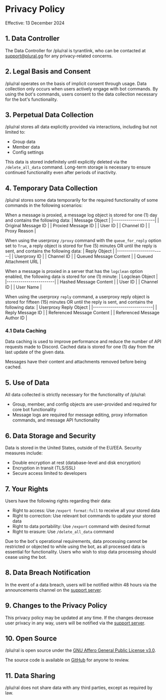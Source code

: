 # Privacy Policy
Effective: 13 December 2024

## 1. Data Controller
The Data Controller for /plu/ral is tyrantlink, who can be contacted at support@plural.gg for any privacy-related concerns.

## 2. Legal Basis and Consent
/plu/ral operates on the basis of implicit consent through usage. Data collection only occurs when users actively engage with bot commands. By using the bot's commands, users consent to the data collection necessary for the bot's functionality.

## 3. Perpetual Data Collection
/plu/ral stores all data explicitly provided via interactions, including but not limited to:
- Group data
- Member data
- Config settings

This data is stored indefinitely until explicitly deleted via the `/delete_all_data` command. Long-term storage is necessary to ensure continued functionality even after periods of inactivity.

## 4. Temporary Data Collection
/plu/ral stores some data temporarily for the required functionality of some commands in the following scenarios:

When a message is proxied, a message log object is stored for one (1) day and contains the following data:
| Message Object      |
|---------------------|
| Original Message ID |
| Proxied Message ID  |
| User ID             |
| Channel ID          |
| Proxy Reason        |

When using the userproxy `/proxy` command with the `queue_for_reply` option set to `True`, a reply object is stored for five (5) minutes OR until the reply is sent, and contains the following data:
| Reply Object           |
|------------------------|
| Userproxy ID           |
| Channel ID             |
| Queued Message Content |
| Queued Attachment URL  |

When a message is proxied in a server that has the `logclean` option enabled, the following data is stored for one (1) minute:
| Logclean Object        |
|------------------------|
| Hashed Message Content |
| User ID                |
| Channel ID             |
| User Name              |

When using the userproxy `reply` command, a userproxy reply object is stored for fifteen (15) minutes OR until the reply is sent, and contains the following data:
| Userproxy Reply Object       |
|------------------------------|
| Reply Message ID             |
| Referenced Message Content   |
| Referenced Message Author ID |

### 4.1 Data Caching
Data caching is used to improve performance and reduce the number of API requests made to Discord. Cached data is stored for one (1) day from the last update of the given data.

Messages have their content and attachments removed before being cached.

## 5. Use of Data
All data collected is strictly necessary for the functionality of /plu/ral:
- Group, member, and config objects are user-provided and required for core bot functionality
- Message logs are required for message editing, proxy information commands, and message API functionality

## 6. Data Storage and Security
Data is stored in the United States, outside of the EU/EEA. Security measures include:
- Double encryption at rest (database-level and disk encryption)
- Encryption in transit (TLS/SSL)
- Secure access limited to developers

## 7. Your Rights
Users have the following rights regarding their data:
- Right to access: Use `/export format:full` to receive all your stored data
- Right to correction: Use relevant bot commands to update your stored data
- Right to data portability: Use `/export` command with desired format
- Right to erasure: Use `/delete_all_data` command

Due to the bot's operational requirements, data processing cannot be restricted or objected to while using the bot, as all processed data is essential for functionality. Users who wish to stop data processing should cease using the bot.

## 8. Data Breach Notification
In the event of a data breach, users will be notified within 48 hours via the announcements channel on the [support server](https://discord.gg/4mteVXBDW7).

## 9. Changes to the Privacy Policy
This privacy policy may be updated at any time. If the changes decrease user privacy in any way, users will be notified via the [support server](https://discord.gg/4mteVXBDW7).

## 10. Open Source
/plu/ral is open source under the [GNU Affero General Public License v3.0](https://www.gnu.org/licenses/agpl-3.0.html).

The source code is available on [GitHub](https://github.com/tyrantlink/plural) for anyone to review.

## 11. Data Sharing
/plu/ral does not share data with any third parties, except as required by law.
